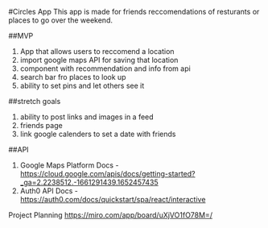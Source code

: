 #Circles App
This app is made for friends reccomendations of resturants or places to go over the weekend. 

##MVP
1. App that allows users to reccomend a location 
2. import google maps API for saving that location
3. component with recommendation and info from api 
4. search bar fro places to look up
5. ability to set pins and let others see it 


##stretch goals  
1. ability to post links and images in a feed 
2. friends page 
3. link google calenders to set a date with friends

##API 
1. Google Maps Platform Docs - https://cloud.google.com/apis/docs/getting-started?_ga=2.2238512.-1661291439.1652457435
2. Auth0 API Docs - https://auth0.com/docs/quickstart/spa/react/interactive

Project Planning
https://miro.com/app/board/uXjVO1fO78M=/


